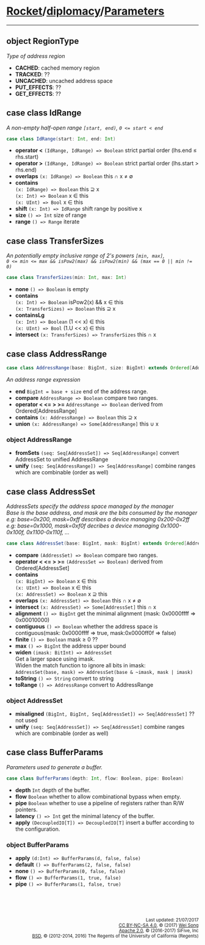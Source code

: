 [Rocket](../Readme.md)/[diplomacy](../diplomacy.md)/[Parameters](https://github.com/freechipsproject/rocket-chip/blob/master/src/main/scala/diplomacy/Parameters.scala)
=====================

**********************


## object RegionType
*Type of address region*

+ **CACHED**: cached memory region
+ **TRACKED**: ??
+ **UNCACHED**: uncached address space
+ **PUT\_EFFECTS**: ??
+ **GET\_EFFECTS**: ??

## case class IdRange
*A non-empty half-open range `[start, end)`, `0 <= start < end`*

~~~scala
case class IdRange(start: Int, end: Int)
~~~

+ **operator <** `(IdRange, IdRange) => Boolean` strict partial order (lhs.end &le; rhs.start)
+ **operator >** `(IdRange, IdRange) => Boolean` strict partial order (lhs.start > rhs.end)
+ **overlaps** `(x: IdRange) => Boolean` this &cap; x &ne; &empty;
+ **contains** <br>
  `(x: IdRange) => Boolean` this &supe; x<br>
  `(x: Int) => Boolean` x &isin; this<br>
  `(x: UInt) => Bool` x &isin; this
+ **shift** `(x: Int) => IdRange` shift range by positive x
+ **size** `() => Int` size of range
+ **range** `() => Range` iterate

## case class TransferSizes
*An potentially empty inclusive range of 2's powers `[min, max]`, <br>
`0 <= min <= max && isPow2(max) && isPow2(min) && (max == 0 || min != 0)`*

~~~scala
case class TransferSizes(min: Int, max: Int)
~~~

+ **none** `() => Boolean` is empty
+ **contains** <br>
  `(x: Int) => Boolean` isPow2(x) && x &isin; this<br>
  `(x: TransferSizes) => Boolean` this &supe; x
+ **containsLg**<br>
  `(x: Int) => Boolean` (1 << x) &isin; this<br>
  `(x: UInt) => Bool` (1.U << x) &isin; this
+ **intersect** `(x: TransferSizes) => TransferSizes` this &cap; x

## case class AddressRange

~~~scala
case class AddressRange(base: BigInt, size: BigInt) extends Ordered[AddressRange]
~~~

*An address range expression*

+ **end** `BigInt = base + size` end of the address range.
+ **compare** `AddressRange => Boolean` compare two ranges.
+ **operator < <= > >=** `AddressRange => Boolean` derived from Ordered[AddressRange]
+ **contains** `(x: AddressRange) => Boolean` this &supe; x
+ **union** `(x: AddressRange) => Some[AddressRange]` this &cup; x

### object AddressRange
+ **fromSets** `(seq: Seq[AddressSet]) => Seq[AddressRange]` convert AddressSet to unified AddressRange
+ **unify** `(seq: Seq[AddressRange]) => Seq[AddressRange]` combine ranges which are combinable (order as well)

## case class AddressSet
*AddressSets specify the address space managed by the manager*<br>
*Base is the base address, and mask are the bits consumed by the manager*<br>
*e.g: base=0x200, mask=0xff describes a device managing 0x200-0x2ff*<br>
*e.g: base=0x1000, mask=0xf0f decribes a device managing 0x1000-0x100f, 0x1100-0x110f, ...*<br>

~~~scala
case class AddressSet(base: BigInt, mask: BigInt) extends Ordered[AddressSet]
~~~

+ **compare** `(AddressSet) => Boolean` compare two ranges.
+ **operator < <= > >=** `(AddressSet => Boolean)` derived from Ordered[AddressSet]
+ **contains** <br>
  `(x: BigInt) => Boolean` x &isin; this<br>
  `(x: UInt) => Boolean` x &isin; this<br>
  `(x: AddressSet) => Boolean` x &supe; this
+ **overlaps** `(x: AddressSet) => Boolean` this &cap; x &ne; &empty;
+ **intersect** `(x: AddressSet) => Some[AddressSet]` this &cap; x
+ **alignment** `() => BigInt` get the minimal alignment (mask: 0x0000ffff => 0x00010000)
+ **contiguous** `() => Boolean` whether the address space is contiguous(mask: 0x0000ffff => true, mask:0x0000ff0f => false)
+ **finite** `() => Boolean` mask &ge; 0 ??
+ **max** `() => BigInt` the address upper bound
+ **widen** `(imask: BitInt) => AddressSet`<br>
  Get a larger space using imask.<br>
  Widen the match function to ignore all bits in imask:<br>
  `AddressSet(base, mask) => AddressSet(base & ~imask, mask | imask)`
+ **toString** `() => String` convert to string
+ **toRange** `() => AddressRange` convert to AddressRange

### object AddressSet
+ **misaligned** `(BigInt, BigInt, Seq[AddressSet]) => Seq[AddressSet]` ?? not used
+ **unify** `(seq: Seq[AddressSet]) => Seq[AddressSet]` combine ranges which are combinable (order as well)

## case class BufferParams
*Parameters used to generate a buffer.*

~~~scala
case class BufferParams(depth: Int, flow: Boolean, pipe: Boolean)
~~~

- **depth** `Int` depth of the buffer.
- **flow** `Boolean` whether to allow combinational bypass when empty.
- **pipe** `Boolean` whether to use a pipeline of registers rather than R/W pointers.
- **latency** `() => Int` get the minimal latency of the buffer.
- **apply** `(DecoupledIO[T]) => DecoupledIO[T]` insert a buffer according to the configuration.

### object BufferParams

- **apply** `(d:Int) => BufferParams(d, false, false)`
- **default** `() => BufferParams(2, false, false)`
- **none** `() => BufferParams(0, false, false)`
- **flow** `() => BufferParams(1, true, false)`
- **pipe** `() => BufferParams(1, false, true)`


<br><br><br><p align="right">
<sub>
Last updated: 21/07/2017<br>
[CC BY-NC-SA 4.0](https://creativecommons.org/licenses/by-nc-sa/4.0/), &copy; (2017) [Wei Song](mailto:wsong83@gmail.com)<br>
[Apache 2.0](https://github.com/freechipsproject/rocket-chip/blob/master/LICENSE.SiFive), &copy; (2016-2017) SiFive, Inc<br>
[BSD](https://github.com/freechipsproject/rocket-chip/blob/master/LICENSE.Berkeley), &copy; (2012-2014, 2016) The Regents of the University of California (Regents)
</sub>
</p>
